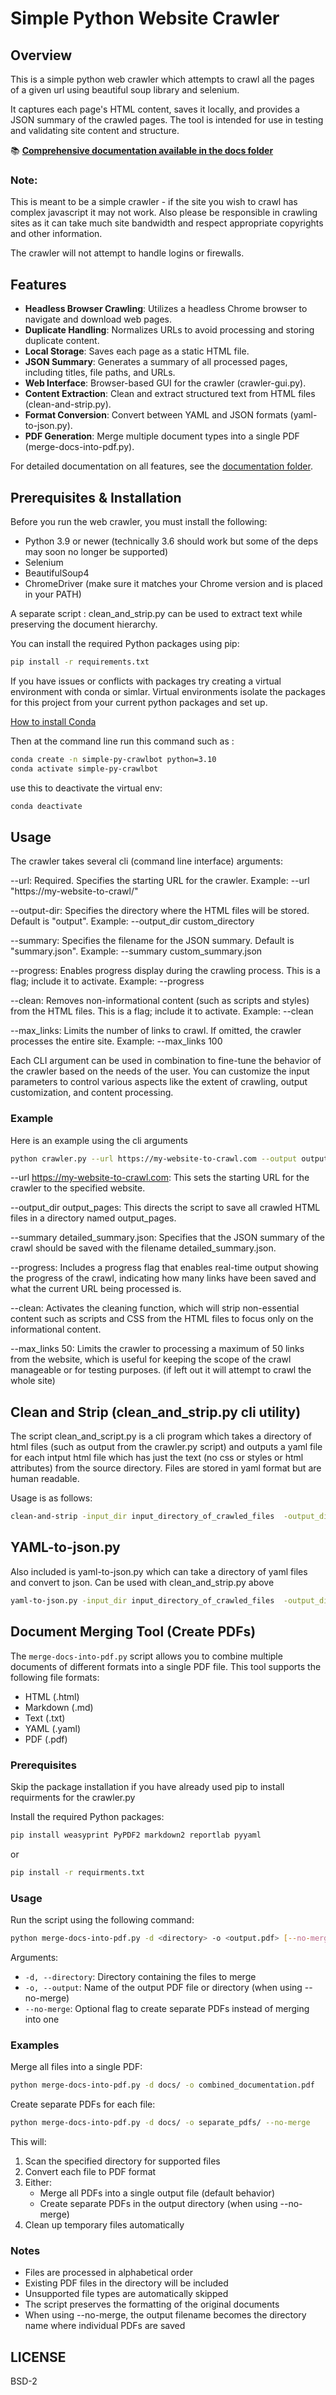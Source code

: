 # Simple Python Website Crawler

## Overview

This is a simple python web crawler which attempts to crawl all the pages of a given url using beautiful soup library and selenium.

It captures each page's HTML content, saves it locally, and provides a JSON summary of the crawled pages. The tool is intended for use in testing and validating site content and structure.

📚 **[Comprehensive documentation available in the docs folder](/docs/user-guide.md)**

### Note:
This is meant to be a simple crawler - if the site you wish to crawl has complex javascript it may not work.  Also please be responsible in crawling sites as it can take much site bandwidth and respect appropriate copyrights and other information.  

The crawler will not attempt to handle logins or firewalls.

## Features

- **Headless Browser Crawling**: Utilizes a headless Chrome browser to navigate and download web pages.
- **Duplicate Handling**: Normalizes URLs to avoid processing and storing duplicate content.
- **Local Storage**: Saves each page as a static HTML file.
- **JSON Summary**: Generates a summary of all processed pages, including titles, file paths, and URLs.
- **Web Interface**: Browser-based GUI for the crawler (crawler-gui.py).
- **Content Extraction**: Clean and extract structured text from HTML files (clean-and-strip.py).
- **Format Conversion**: Convert between YAML and JSON formats (yaml-to-json.py).
- **PDF Generation**: Merge multiple document types into a single PDF (merge-docs-into-pdf.py).

For detailed documentation on all features, see the [documentation folder](/docs/).

## Prerequisites & Installation

Before you run the web crawler, you must install the following:

- Python 3.9 or newer (technically 3.6 should work but some of the deps may soon no longer be supported)
- Selenium
- BeautifulSoup4
- ChromeDriver (make sure it matches your Chrome version and is placed in your PATH)

A separate script : clean_and_strip.py can be used to extract text while preserving the document hierarchy.

You can install the required Python packages using pip:

```bash
pip install -r requirements.txt
```

If you have issues or conflicts with packages try creating a virtual environment with conda or simlar.  Virtual environments isolate the packages for this project from your current python packages and set up.

[How to install Conda](https://conda.io/projects/conda/en/latest/user-guide/install/index.html#regular-installation)

Then at the command line run this command such as :
```bash
conda create -n simple-py-crawlbot python=3.10
conda activate simple-py-crawlbot
```
use this to deactivate the virtual env:

```bash
conda deactivate
```

## Usage

The crawler takes several cli (command line interface) arguments:

--url: Required. Specifies the starting URL for the crawler.
Example: --url "https://my-website-to-crawl/"

--output-dir: Specifies the directory where the HTML files will be stored. Default is "output".
Example: --output_dir custom_directory

--summary: Specifies the filename for the JSON summary. Default is "summary.json".
Example: --summary custom_summary.json

--progress: Enables progress display during the crawling process. This is a flag; include it to activate.
Example: --progress

--clean: Removes non-informational content (such as scripts and styles) from the HTML files. This is a flag; include it to activate.
Example: --clean

--max_links: Limits the number of links to crawl. If omitted, the crawler processes the entire site.
Example: --max_links 100


Each CLI argument can be used in combination to fine-tune the behavior of the crawler based on the needs of the user. You can customize the input parameters to control various aspects like the extent of crawling, output customization, and content processing.

### Example 
Here is an example using the cli arguments
```bash
python crawler.py --url https://my-website-to-crawl.com --output output_pages --summary_file detailed_summary.json --progress --clean --max_links 50
```

--url https://my-website-to-crawl.com: This sets the starting URL for the crawler to the specified website.

--output_dir output_pages: This directs the script to save all crawled HTML files in a directory named output_pages.

--summary detailed_summary.json: Specifies that the JSON summary of the crawl should be saved with the filename detailed_summary.json.

--progress: Includes a progress flag that enables real-time output showing the progress of the crawl, indicating how many links have been saved and what the current URL being processed is.

--clean: Activates the cleaning function, which will strip non-essential content such as scripts and CSS from the HTML files to focus only on the informational content.

--max_links 50: Limits the crawler to processing a maximum of 50 links from the website, which is useful for keeping the scope of the crawl manageable or for testing purposes.  (if left out it will attempt to crawl the whole site)
 
## Clean and Strip (clean_and_strip.py cli utility)
The script clean_and_script.py is a cli program which takes a directory of html files (such as output from the crawler.py script) and outputs a yaml file for each intput html file which has just the text (no css or styles or html attributes) from the source directory.  Files are stored in yaml format but are human readable.

Usage is as follows:
```bash
clean-and-strip -input_dir input_directory_of_crawled_files  -output_dir output_directory_of_extracted_text
```

## YAML-to-json.py
Also included is yaml-to-json.py which can take a directory of yaml files and convert to json.  Can be used with clean_and_strip.py above

```bash 
yaml-to-json.py -input_dir input_directory_of_crawled_files  -output_dir output_directory_of_extracted_text
```

## Document Merging Tool (Create PDFs)

The `merge-docs-into-pdf.py` script allows you to combine multiple documents of different formats into a single PDF file. This tool supports the following file formats:
- HTML (.html)
- Markdown (.md) 
- Text (.txt)
- YAML (.yaml)
- PDF (.pdf)

### Prerequisites

Skip the package installation if you have already used pip to install requirments for the crawler.py

Install the required Python packages:

```bash
pip install weasyprint PyPDF2 markdown2 reportlab pyyaml
```
or 
```bash
pip install -r requirments.txt
```

### Usage

Run the script using the following command:

```bash
python merge-docs-into-pdf.py -d <directory> -o <output.pdf> [--no-merge]
```

Arguments:
- `-d, --directory`: Directory containing the files to merge
- `-o, --output`: Name of the output PDF file or directory (when using --no-merge)
- `--no-merge`: Optional flag to create separate PDFs instead of merging into one

### Examples

Merge all files into a single PDF:
```bash
python merge-docs-into-pdf.py -d docs/ -o combined_documentation.pdf
```

Create separate PDFs for each file:
```bash
python merge-docs-into-pdf.py -d docs/ -o separate_pdfs/ --no-merge
```

This will:
1. Scan the specified directory for supported files
2. Convert each file to PDF format
3. Either:
   - Merge all PDFs into a single output file (default behavior)
   - Create separate PDFs in the output directory (when using --no-merge)
4. Clean up temporary files automatically

### Notes
- Files are processed in alphabetical order
- Existing PDF files in the directory will be included
- Unsupported file types are automatically skipped
- The script preserves the formatting of the original documents
- When using --no-merge, the output filename becomes the directory name where individual PDFs are saved

## LICENSE
BSD-2
